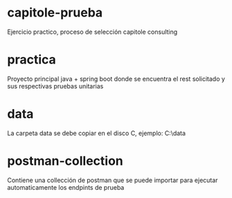 # capitole-prueba
Ejercicio practico, proceso de selección capitole consulting

# practica
Proyecto principal java + spring boot donde se encuentra el rest solicitado y sus respectivas pruebas unitarias

# data
La carpeta data se debe copiar en el disco C, ejemplo: C:\data

# postman-collection
Contiene una collección de postman que se puede importar para ejecutar automaticamente los endpints de prueba
